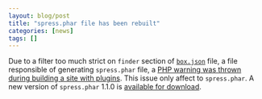 ```yaml
---
layout: blog/post
title: "spress.phar file has been rebuilt"
categories: [news]
tags: []
---
```

Due to a filter too much strict on `finder` section of [`box.json`](https://github.com/spress/Spress/blob/master/box.json) file, a file responsible of generating `spress.phar` file, a
[PHP warning was thrown during building a site with plugins](https://github.com/spress/Spress/issues/33).
This issue only affect to `spress.phar`. A new version of `spress.phar` 1.1.0 is
[available for download](https://github.com/spress/Spress/releases/download/v1.1.0/spress.phar).
